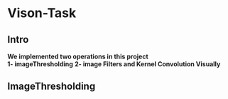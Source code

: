 # Vison-Task

## Intro
**We implemented two operations in this project**  
**1- imageThresholding**
**2- image Filters and Kernel Convolution Visually** 

## ImageThresholding
